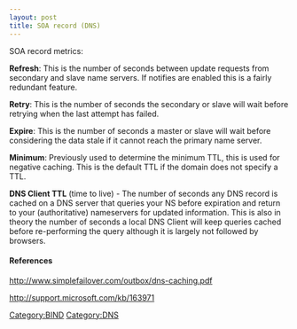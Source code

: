 ```yaml
---
layout: post 
title: SOA record (DNS)
---
```


SOA record metrics:

**Refresh**: This is the number of seconds between update requests from
secondary and slave name servers. If notifies are enabled this is a
fairly redundant feature.

**Retry**: This is the number of seconds the secondary or slave will
wait before retrying when the last attempt has failed.

**Expire**: This is the number of seconds a master or slave will wait
before considering the data stale if it cannot reach the primary name
server.

**Minimum**: Previously used to determine the minimum TTL, this is used
for negative caching. This is the default TTL if the domain does not
specify a TTL.

**DNS Client TTL** (time to live) - The number of seconds any DNS record
is cached on a DNS server that queries your NS before expiration and
return to your (authoritative) nameservers for updated information. This
is also in theory the number of seconds a local DNS Client will keep
queries cached before re-performing the query although it is largely not
followed by browsers.

#### References

<http://www.simplefailover.com/outbox/dns-caching.pdf>

<http://support.microsoft.com/kb/163971>

[Category:BIND](Category:BIND "wikilink")
[Category:DNS](Category:DNS "wikilink")
